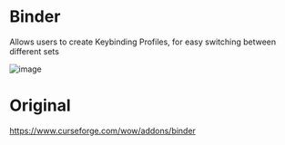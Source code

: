 # Binder
Allows users to create Keybinding Profiles, for easy switching between different sets

![image](https://user-images.githubusercontent.com/47739411/230628793-7ae16a54-b4b6-40ca-8952-f2504a25331d.png)

# Original
https://www.curseforge.com/wow/addons/binder
